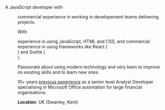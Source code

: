 <script>
  import Basics from '@lib/basics.svelte'
  import DD from '@lib/date-distance.svelte'
</script>

<article class='all-prose'>

A JavaScript developer with <DD date="2018-03-14" /> commercial
experience in working in developement teams delivering projects.

With <DD date="2016-06-15" /> experience in using JavaScript, HTML and
CSS, and commercial experience in using frameworks like React
(<DD date="2017-05-20" />) and Svelte (<DD date="2021-04-06" />).

Passionate about using modern technology and very keen to improve on
existing skills and to learn new ones.

10+ years [previous experience](./non-webdev-exp) as a senior level
Analyst Developer specialising in Microsoft Office automation for
large financial organisations.

**Location**: UK (Swanley, Kent)

</article>

<span class="divider before:bg-primary after:bg-primary mb-10" />
